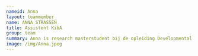 ```yaml
---
nameid: Anna
layout: teammember
name: ANNA STRASSEN
title: Assistent KibA
group: team
summary: Anna is research masterstudent bij de opleiding Developmental Psychology aan de Universiteit Leiden en loopt stage bij het KibA project.
image: /img/Anna.jpeg
---
```

